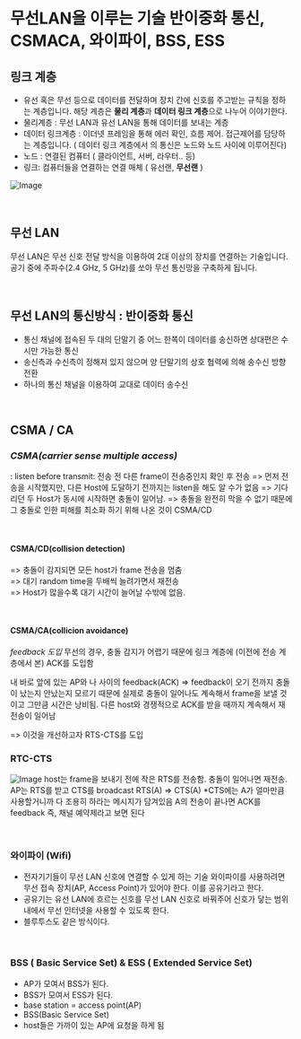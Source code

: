 # 무선LAN을 이루는 기술 반이중화 통신, CSMACA, 와이파이, BSS, ESS

## 링크 계층

-   유선 혹은 무선 등으로 데이터를 전달하며 장치 간에 신호를 주고받는 규칙을 정하는 계층입니다. 해당 계층은 **물리 계층**과 **데이터 링크 계층**으로 나누어 이야기한다.
-   물리계층 : 무선 LAN과 유선 LAN을 통해 데이터를 보내는 계층
-   데이터 링크계층 : 이더넷 프레임을 통해 에러 확인, 흐름 제어. 접근제어를 담당하는 계층입니다. ( 데이터 링크 계층에서 의 통신은 노드와 노드 사이에 이루어진다)
-   노드 : 연결된 컴퓨터 ( 클라이언트, 서버, 라우터.. 등)
-   링크: 컴퓨터들을 연결하는 연결 매체 ( 유선랜, **무선랜** )

![Image](https://user-images.githubusercontent.com/103018534/212535457-6a30b52e-637a-4ff2-8815-bba7492d2bb1.png)

</br>

## 무선 LAN

무선 LAN은 무선 신호 전달 방식을 이용하여 2대 이상의 장치를 연결하는 기술입니다. 공기 중에 주파수(2.4 GHz, 5 GHz)를 쏘아 무선 통신망을 구축하게 됩니다.

</br>

## 무선 LAN의 통신방식 : 반이중화 통신

-   통신 채널에 접속된 두 대의 단말기 중 어느 한쪽이 데이터를 송신하면 상대편은 수시만 가능한 통신
-   송신측과 수신측이 정해져 있지 않으며 양 단말기의 상호 협력에 의해 송수신 방향 전환
-   하나의 통신 채널을 이용하여 교대로 데이터 송수신

</br>

## CSMA / CA

### _CSMA(carrier sense multiple access)_

: listen before transmit: 전송 전 다른 frame이 전송중인지 확인 후 전송
=> 먼저 전송을 시작했지만, 다른 Host에 도달하기 전까지는 listen을 해도 알 수가 없음
=> 기다리던 두 Host가 동시에 시작하면 충돌이 일어남.
=> 충돌을 완전히 막을 수 없기 때문에 그 충돌로 인한 피해를 최소화 하기 위해 나온 것이 CSMA/CD

</br>

#### CSMA/CD(collision detection)

=> 충돌이 감지되면 모든 host가 frame 전송을 멈춤</br>
=> 대기 random time을 두배씩 늘려가면서 재전송</br>
=> Host가 많을수록 대기 시간이 늘어날 수밖에 없음.

</br>

#### CSMA/CA(collicion avoidance)

_feedback 도입_
무선의 경우, 충돌 감지가 어렵기 때문에 링크 계층에 (이전에 전송 계층에서 본) ACK를 도입함

내 바로 앞에 있는 AP와 나 사이의 feedback(ACK)
=> feedback이 오기 전까지 충돌이 났는지 안났는지 모르기 때문에 실제로 충돌이 일어나도 계속해서 frame을 보낼 것이고 그만큼 시간은 낭비됨. 다른 host와 경쟁적으로 ACK를 받을 때까지 계속해서 재전송이 일어남

=> 이것을 개선하고자 RTS-CTS를 도입

### RTC-CTS

![Image](https://user-images.githubusercontent.com/103018534/212536207-4ffc8fea-60d3-4c20-832e-64eba27378fe.png)
host는 frame을 보내기 전에 작은 RTS를 전송함. 충돌이 일어나면 재전송.
AP는 RTS를 받고 CTS를 broadcast
RTS(A) => CTS(A) \*CTS에는 A가 얼마만큼 사용할거니까 다 조용히 하라는 메시지가 담겨있음
A의 전송이 끝나면 ACK를 feedback
즉, 채널 예약제라고 보면 된다

</br>

### 와이파이 (Wifi)

-   전자기기들이 무선 LAN 신호에 연결할 수 있게 하는 기술
    와이파이를 사용하려면 무선 접속 장치(AP, Access Point)가 있어야 한다. 이를 공유기라고 한다.
-   공유기는 유선 LAN에 흐르는 신호를 무선 LAN 신호로 바꿔주어 신호가 닿는 범위 내에서 무선 인터넷을 사용할 수 있도록 한다.
-   블루투스도 같은 방식이다.

</br>

### BSS ( Basic Service Set) & ESS ( Extended Service Set)

-   AP가 모여서 BSS가 된다.
-   BSS가 모여서 ESS가 된다.
-   base station = access point(AP)
-   BSS(Basic Service Set)
-   host들은 가까이 있는 AP에 요청을 하게 됨
